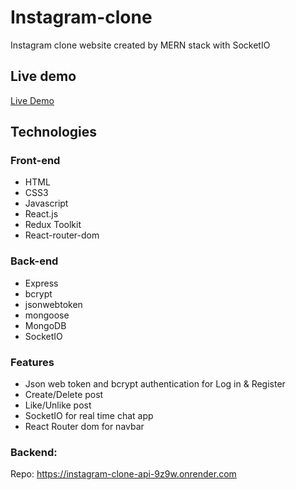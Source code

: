 # Instagram-clone
Instagram clone website created by MERN stack with SocketIO

## Live demo

[Live Demo](https://hychanbn1009.github.io/Instagram-clone/)

## Technologies

### Front-end

- HTML
- CSS3
- Javascript
- React.js
- Redux Toolkit
- React-router-dom

### Back-end

- Express
- bcrypt
- jsonwebtoken
- mongoose
- MongoDB
- SocketIO

### Features
- Json web token and bcrypt authentication for Log in & Register
- Create/Delete post
- Like/Unlike post
- SocketIO for real time chat app 
- React Router dom for navbar 

### Backend:
Repo: https://instagram-clone-api-9z9w.onrender.com
